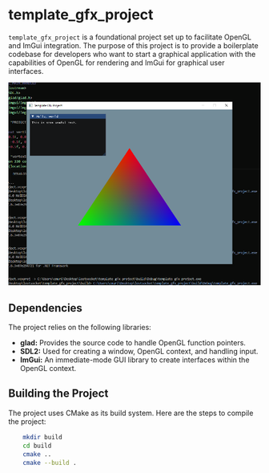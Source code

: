 # template_gfx_project

`template_gfx_project` is a foundational project set up to facilitate OpenGL and ImGui integration. The purpose of this project is to provide a boilerplate codebase for developers who want to start a graphical application with the capabilities of OpenGL for rendering and ImGui for graphical user interfaces.

![Project Image](./github/picture.PNG)

## Dependencies

The project relies on the following libraries:

- **glad:** Provides the source code to handle OpenGL function pointers.
- **SDL2:** Used for creating a window, OpenGL context, and handling input.
- **ImGui:** An immediate-mode GUI library to create interfaces within the OpenGL context.

## Building the Project

The project uses CMake as its build system. Here are the steps to compile the project:
```sh
    mkdir build
    cd build
    cmake ..
    cmake --build .
```